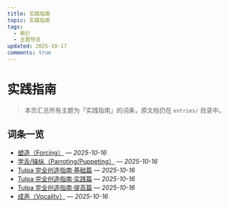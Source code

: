 ```yaml
---
title: 实践指南
topic: 实践指南
tags:
  - 索引
  - 主题导览
updated: 2025-10-17
comments: true
---
```


# 实践指南

> 本页汇总所有主题为「实践指南」的词条，原文档仍在 `entries/` 目录中。

## 词条一览

- [塑造（Forcing）](Forcing.md) — *2025-10-16*
- [学舌/操纵（Parroting/Puppeting）](Parroting-Puppeting.md) — *2025-10-16*
- [Tulpa 完全创造指南·基础篇](Tulpa-Guide-1.md) — *2025-10-16*
- [Tulpa 完全创造指南·实践篇](Tulpa-Guide-2.md) — *2025-10-16*
- [Tulpa 完全创造指南·提高篇](Tulpa-Guide-3.md) — *2025-10-16*
- [成声（Vocality）](Vocality.md) — *2025-10-16*
